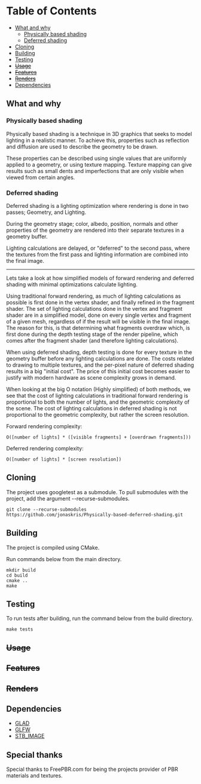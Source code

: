 
Table of Contents
=================
   * [What and why](#What-and-why)
     * [Physically based shading](#physically-based-shading)
     * [Deferred shading](#deferred-shading)
   * [Cloning](#cloning)
   * [Building](#building)
   * [Testing](#testing)
   * [<del>Usage</del>](#usage)
   * [<del>Features</del>](#features)
   * [<del>Renders</del>](#renders)
   * [Dependencies](#dependencies)

## What and why
### Physically based shading
Physically based shading is a technique in 3D graphics that seeks to model lighting in a realistic manner. To achieve this, properties such as reflection and diffusion are used to describe the geometry to be drawn. 

These properties can be described using single values that are uniformly applied to a geometry, or using texture mapping. Texture mapping can give results such as small dents and imperfections that are only visible when viewed from certain angles.

### Deferred shading
Deferred shading is a lighting optimization where rendering is done in two passes; Geometry, and Lighting.

During the geometry stage; color, albedo, position, normals and other properties of the geometry are rendered into their separate textures in a geometry buffer.

Lighting calculations are delayed, or "deferred" to the second pass, where the textures from the first pass and lighting information are combined into the final image.

---

Lets take a look at how simplified models of forward rendering and deferred shading with minimal optimizations calculate lighting.

Using traditional forward rendering, as much of lighting calculations as possible is first done in the vertex shader, and finally refined in the fragment shader. The set of lighting calculations done in the vertex and fragment shader are in a simplified model, done on every single vertex and fragment of a given mesh, regardless of if the result will be visible in the final image. The reason for this, is that determining what fragments overdraw which, is first done during the depth testing stage of the render pipeline, which comes after the fragment shader (and therefore lighting calculations).

When using deferred shading, depth testing is done for every texture in the geometry buffer before any lighting calculations are done. The costs related to drawing to multiple textures, and the per-pixel nature of deferred shading results in a big "initial cost". The price of this initial cost becomes easier to justify with modern hardware as scene complexity grows in demand. 

When looking at the big O notation (Highly simplified) of both methods, we see that the cost of lighting calculations in traditional forward rendering is proportional to both the number of lights, and the geometric complexity of the scene. The cost of lighting calculations in deferred shading is not proportional to the geometric complexity, but rather the screen resolution.

Forward rendering complexity: 

`O([number of lights] * ([visible fragments] + [overdrawn fragments]))`

Deferred rendering complexity: 

`O([number of lights] * [screen resolution])`


## Cloning
The project uses googletest as a submodule. To pull submodules with the project, add the argument --recurse-submodules.

    git clone --recurse-submodules https://github.com/jonaskris/Physically-based-deferred-shading.git

## Building
The project is compiled using CMake.

Run commands below from the main directory.

    mkdir build 
    cd build 
    cmake .. 
    make	

## Testing
To run tests after building, run the command below from the build directory.

    make tests
## ~~Usage~~
## ~~Features~~
## ~~Renders~~
## Dependencies
 - [GLAD](https://github.com/Dav1dde/glad)
 - [GLFW](https://github.com/glfw/glfw)
 - [STB_IMAGE](https://github.com/nothings/stb)

## Special thanks
Special thanks to FreePBR.com for being the projects provider of PBR materials and textures.